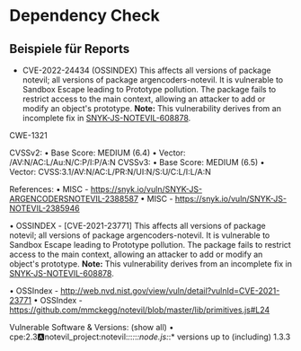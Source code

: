 # Dependency Check

## Beispiele für Reports

- CVE-2022-24434 (OSSINDEX)
This affects all versions of package notevil; all versions of package argencoders-notevil. It is vulnerable to Sandbox Escape leading to Prototype pollution. The package fails to restrict access to the main context, allowing an attacker to add or modify an object's prototype. **Note:** This vulnerability derives from an incomplete fix in [SNYK-JS-NOTEVIL-608878](https://security.snyk.io/vuln/SNYK-JS-NOTEVIL-608878). 

CWE-1321

CVSSv2: 
	• Base Score: MEDIUM (6.4) 
	• Vector: /AV:N/AC:L/Au:N/C:P/I:P/A:N CVSSv3: 
	• Base Score: MEDIUM (6.5) 
	• Vector: CVSS:3.1/AV:N/AC:L/PR:N/UI:N/S:U/C:L/I:L/A:N 
	
References: 
	• MISC - https://snyk.io/vuln/SNYK-JS-ARGENCODERSNOTEVIL-2388587 
	• MISC - https://snyk.io/vuln/SNYK-JS-NOTEVIL-2385946 
	
• OSSINDEX - [CVE-2021-23771] This affects all versions of package notevil; all versions of package argencoders-notevil. It is vulnerable to Sandbox Escape leading to Prototype pollution. The package fails to restrict access to the main context, allowing an attacker to add or modify an object's prototype. 
**Note:** This vulnerability derives from an incomplete fix in [SNYK-JS-NOTEVIL-608878](https://security.snyk.io/vuln/SNYKJS-NOTEVIL-608878).

• OSSIndex - http://web.nvd.nist.gov/view/vuln/detail?vulnId=CVE-2021-23771
• OSSIndex - https://github.com/mmckegg/notevil/blob/master/lib/primitives.js#L24 

Vulnerable Software & Versions: (show all) 
• cpe:2.3:a:notevil_project:notevil:*:*:*:*:*:node.js:*:* versions up to (including) 1.3.3